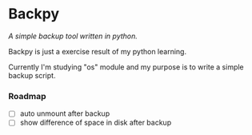 # Backpy
*A simple backup tool written in python.*

Backpy is just a exercise result of my python learning.

Currently I'm studying "os" module and my purpose is to write a simple backup script.

### Roadmap

- [ ] auto unmount after backup
- [ ] show difference of space in disk after backup

